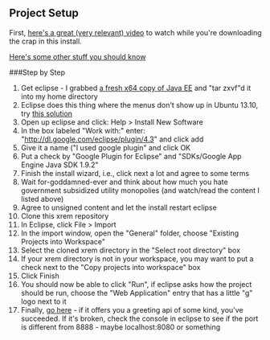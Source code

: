 Project Setup
---
First, [here's a great (very relevant) video](https://www.youtube.com/watch?feature=player_embedded&v=qokEYBNWA_0) to watch while you're downloading the crap in this install.

[Here's some other stuff you should know](http://rest.elkstein.org/)

###Step by Step
1. Get eclipse - I grabbed [a fresh x64 copy of Java EE](http://www.eclipse.org/downloads/packages/eclipse-ide-java-ee-developers/keplersr2) and "tar zxvf"d it into my home directory
2. Eclipse does this thing where the menus don't show up in Ubuntu 13.10, try [this solution](http://stackoverflow.com/questions/19452390/eclipse-menus-dont-show-up-after-upgrading-to-ubuntu-13-10)
3. Open up eclipse and click: Help > Install New Software
4. In the box labeled "Work with:" enter: "http://dl.google.com/eclipse/plugin/4.3" and click add
5. Give it a name ("I used google plugin" and click OK
6. Put a check by "Google Plugin for Eclipse" and "SDKs/Google App Engine Java SDK 1.9.2"
7. Finish the install wizard, i.e., click next a lot and agree to some terms
8. Wait for-goddamned-ever and think about how much you hate government subsidized utility monopolies (and watch/read the content I listed above)
9. Agree to unsigned content and let the install restart eclipse
10. Clone this xrem repository
11. In Eclipse, click File > Import
12. In the import window, open the "General" folder, choose "Existing Projects into Workspace"
13. Select the cloned xrem directory in the "Select root directory" box
14. If your xrem directory is not in your workspace, you may want to put a check next to the "Copy projects into workspace" box
15. Click Finish
16. You should now be able to click "Run", if eclipse asks how the project should be run, choose the "Web Application" entry that has a little "g" logo next to it
17. Finally, [go here](http://localhost:8888/_ah/api/explorer) - if it offers you a greeting api of some kind, you've succeeded. If it's broken, check the console in eclipse to see if the port is different from 8888 - maybe localhost:8080 or something
